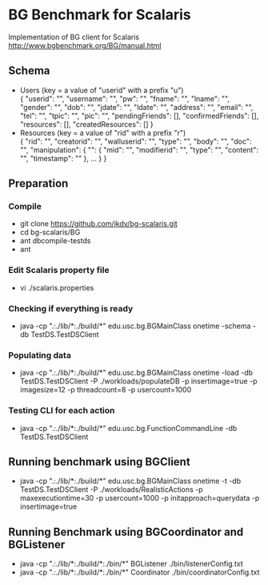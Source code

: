 # BG Benchmark for Scalaris
Implementation of BG client for Scalaris
http://www.bgbenchmark.org/BG/manual.html

## Schema
* Users (key = a value of "userid" with a prefix "u") <br>
  {
    "userid": "",
    "username": "",
    "pw": "",
    "fname": "",
    "lname": "",
    "gender": "",
    "dob": "",
    "jdate": "",
    "ldate": "",
    "address": "",
    "email": "",
    "tel": "",
    "tpic": "",
    "pic": "",
    "pendingFriends": [],
    "confirmedFriends": [],
    "resources": [],
    "createdResources": []
  }
* Resources (key = a value of "rid" with a prefix "r") <br>
  {
    "rid": "",
    "creatorid": "",
    "walluserid": "",
    "type": "",
    "body": "",
    "doc": "",
    "manipulation": {
      "<Manipulation ID>": {
        "mid": "<Manipulation ID>",
        "modifierid": "",
        "type": "",
        "content": "",
        "timestamp": ""
      },
      ...
    }
  }

## Preparation

### Compile
* git clone https://github.com/jkdv/bg-scalaris.git
* cd bg-scalaris/BG
* ant dbcompile-testds
* ant

### Edit Scalaris property file
* vi ./scalaris.properties

### Checking if everything is ready
* java -cp ".:./lib/\*:./build/\*" edu.usc.bg.BGMainClass onetime -schema -db TestDS.TestDSClient

### Populating data
* java -cp ".:./lib/\*:./build/\*" edu.usc.bg.BGMainClass onetime -load -db TestDS.TestDSClient -P ./workloads/populateDB -p insertimage=true -p imagesize=12 -p threadcount=8 -p usercount=1000

### Testing CLI for each action
* java -cp ".:./lib/\*:./build/\*" edu.usc.bg.FunctionCommandLine -db TestDS.TestDSClient

## Running benchmark using BGClient
* java -cp ".:./lib/\*:./build/\*" edu.usc.bg.BGMainClass onetime -t -db TestDS.TestDSClient -P ./workloads/RealisticActions -p maxexecutiontime=30 -p usercount=1000 -p initapproach=querydata -p insertimage=true

## Running Benchmark using BGCoordinator and BGListener
* java -cp ".:./lib/\*:./build/\*:./bin/\*" BGListener ./bin/listenerConfig.txt
* java -cp ".:./lib/\*:./build/\*:./bin/\*" Coordinator ./bin/coordinatorConfig.txt
